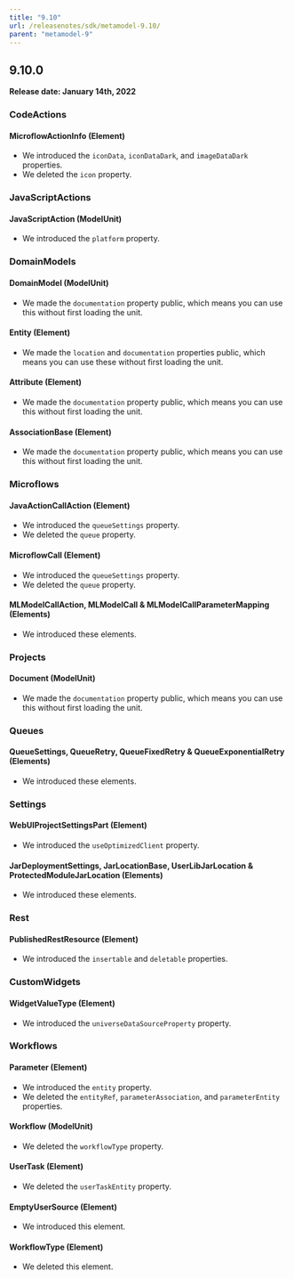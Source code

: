 ```yaml
---
title: "9.10"
url: /releasenotes/sdk/metamodel-9.10/
parent: "metamodel-9"
---
```


## 9.10.0

**Release date: January 14th, 2022**

### CodeActions

#### MicroflowActionInfo (Element)

* We introduced the `iconData`, `iconDataDark`, and `imageDataDark` properties.
* We deleted the `icon` property. 

### JavaScriptActions

#### JavaScriptAction (ModelUnit)

* We introduced the `platform` property. 

### DomainModels

#### DomainModel (ModelUnit)

* We made the `documentation` property public, which means you can use this without first loading the unit.

#### Entity (Element)

* We made the `location` and `documentation` properties public, which means you can use these without first loading the unit.

#### Attribute (Element)

* We made the `documentation` property public, which means you can use this without first loading the unit.

#### AssociationBase (Element)

* We made the `documentation` property public, which means you can use this without first loading the unit.

### Microflows

#### JavaActionCallAction (Element)

* We introduced the `queueSettings` property. 
* We deleted the `queue` property. 

#### MicroflowCall (Element)

* We introduced the `queueSettings` property. 
* We deleted the `queue` property. 

#### MLModelCallAction, MLModelCall & MLModelCallParameterMapping (Elements)

* We introduced these elements.

### Projects

#### Document (ModelUnit)

* We made the `documentation` property public, which means you can use this without first loading the unit.

### Queues

#### QueueSettings, QueueRetry, QueueFixedRetry & QueueExponentialRetry (Elements)

* We introduced these elements. 

### Settings

#### WebUIProjectSettingsPart (Element)

* We introduced the `useOptimizedClient` property.

#### JarDeploymentSettings, JarLocationBase, UserLibJarLocation & ProtectedModuleJarLocation (Elements)

* We introduced these elements.

### Rest

#### PublishedRestResource (Element)

* We introduced the `insertable` and `deletable` properties.

### CustomWidgets

#### WidgetValueType (Element)

* We introduced the `universeDataSourceProperty` property. 

### Workflows

#### Parameter (Element)

* We introduced the `entity` property. 
* We deleted the `entityRef`, `parameterAssociation`, and `parameterEntity` properties.

#### Workflow (ModelUnit)

* We deleted the `workflowType` property. 

#### UserTask (Element)

* We deleted the `userTaskEntity` property. 

#### EmptyUserSource (Element)

* We introduced this element. 

#### WorkflowType (Element)

* We deleted this element. 
